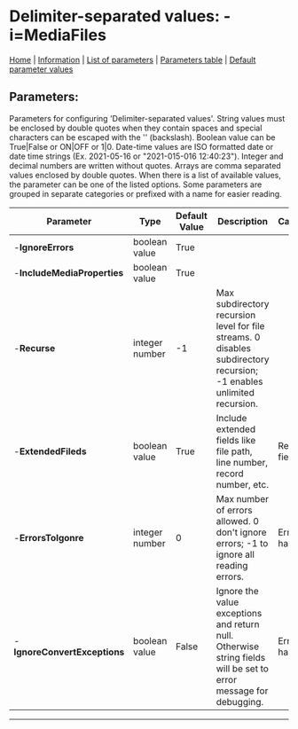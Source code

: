 # Delimiter-separated values: -i=MediaFiles

[Home](../README.MD) | [Information](mediafiles_info.md) | [List of parameters](mediafiles_parameters_list.md) | [Parameters table](mediafiles_parameters_table.md) |  [Default parameter values](mediafiles_parameters_defaults.md)

## Parameters:
Parameters for configuring 'Delimiter-separated values'. String values must be enclosed by double quotes when
they contain spaces and special characters can be escaped with the '\' (backslash). Boolean value can be
True|False or ON|OFF or 1|0. Date-time values are ISO formatted date or date time strings (Ex. 2021-05-16 or
"2021-015-016 12:40:23"). Integer and decimal numbers are written without quotes. Arrays are comma separated
values enclosed by double quotes. When there is a list of available values, the parameter can be one of the
listed options. Some parameters are grouped in separate categories or prefixed with a name for easier reading.

 Parameter                    | Type           | Default Value | Description                                                                                                           | Category       
 ---------------------------- | -------------- | ------------- | --------------------------------------------------------------------------------------------------------------------- | --------------- 
 -**IgnoreErrors**            | boolean value  | True          |                                                                                                                       |                
 -**IncludeMediaProperties**  | boolean value  | True          |                                                                                                                       |                
 -**Recurse**                 | integer number | -1            | Max subdirectory recursion level for file streams. 0 disables subdirectory recursion; -1 enables unlimited recursion. |                
 -**ExtendedFileds**          | boolean value  | True          | Include extended fields like file path, line number, record number, etc.                                              | Record fields. 
 -**ErrorsToIgonre**          | integer number | 0             | Max number of errors allowed. 0 don't ignore errors; -1 to ignore all reading errors.                                 | Error handling.
 -**IgnoreConvertExceptions** | boolean value  | False         | Ignore the value exceptions and return null. Otherwise string fields will be set to error message for debugging.      | Error handling.

------------------------------------------------------------

